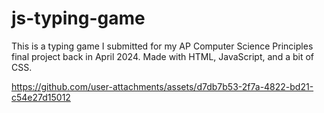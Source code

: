 # js-typing-game
This is a typing game I submitted for my AP Computer Science Principles final project back in April 2024. Made with HTML, JavaScript, and a bit of CSS.

https://github.com/user-attachments/assets/d7db7b53-2f7a-4822-bd21-c54e27d15012

